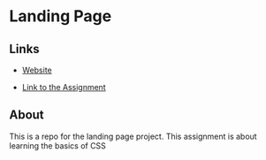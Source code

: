 # Landing Page

## Links
- [Website](https://ryanndao.github.io/landing-page/)

- [Link to the Assignment](https://www.theodinproject.com/paths/foundations/courses/foundations/lessons/recipes)

## About
This is a repo for the landing page project. This assignment is about learning the basics of CSS
